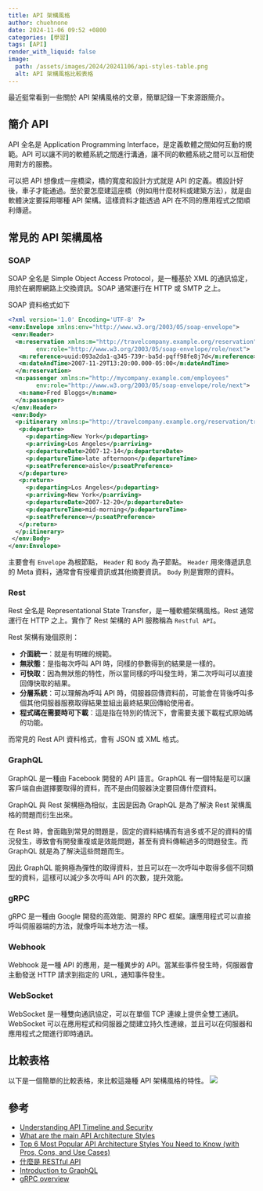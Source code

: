 ```yaml
---
title: API 架構風格
author: chuehnone
date: 2024-11-06 09:52 +0800
categories: [學習]
tags: [API]
render_with_liquid: false
image:
  path: /assets/images/2024/20241106/api-styles-table.png
  alt: API 架構風格比較表格
---
```


最近挺常看到一些關於 API 架構風格的文章，簡單記錄一下來源跟簡介。


## 簡介 API
API 全名是 Application Programming Interface，是定義軟體之間如何互動的規範。API 可以讓不同的軟體系統之間進行溝通，讓不同的軟體系統之間可以互相使用對方的服務。

可以把 API 想像成一座橋梁，橋的寬度和設計方式就是 API 的定義。橋設計好後，車子才能通過。至於要怎麼建這座橋（例如用什麼材料或建築方法），就是由軟體決定要採用哪種 API 架構。這樣資料才能透過 API 在不同的應用程式之間順利傳遞。


## 常見的 API 架構風格

### SOAP
SOAP 全名是 Simple Object Access Protocol，是一種基於 XML 的通訊協定，用於在網際網路上交換資訊。SOAP 通常運行在 HTTP 或 SMTP 之上。

SOAP 資料格式如下
```xml
<?xml version='1.0' Encoding='UTF-8' ?>
<env:Envelope xmlns:env="http://www.w3.org/2003/05/soap-envelope"> 
 <env:Header>
  <m:reservation xmlns:m="http://travelcompany.example.org/reservation" 
		env:role="http://www.w3.org/2003/05/soap-envelope/role/next">
   <m:reference>uuid:093a2da1-q345-739r-ba5d-pqff98fe8j7d</m:reference>
   <m:dateAndTime>2007-11-29T13:20:00.000-05:00</m:dateAndTime>
  </m:reservation>
  <n:passenger xmlns:n="http://mycompany.example.com/employees" 
		env:role="http://www.w3.org/2003/05/soap-envelope/role/next">
   <n:name>Fred Bloggs</n:name>
  </n:passenger>
 </env:Header>
 <env:Body>
  <p:itinerary xmlns:p="http://travelcompany.example.org/reservation/travel">
   <p:departure>
     <p:departing>New York</p:departing>
     <p:arriving>Los Angeles</p:arriving>
     <p:departureDate>2007-12-14</p:departureDate>
     <p:departureTime>late afternoon</p:departureTime>
     <p:seatPreference>aisle</p:seatPreference>
   </p:departure>
   <p:return>
     <p:departing>Los Angeles</p:departing>
     <p:arriving>New York</p:arriving>
     <p:departureDate>2007-12-20</p:departureDate>
     <p:departureTime>mid-morning</p:departureTime>
     <p:seatPreference></p:seatPreference>
   </p:return>
  </p:itinerary>
 </env:Body>
</env:Envelope>
```

主要會有 `Envelope` 為根節點， `Header` 和 `Body` 為子節點。
`Header` 用來傳遞訊息的 Meta 資料，通常會有授權資訊或其他摘要資訊。
`Body` 則是實際的資料。


### Rest
Rest 全名是 Representational State Transfer，是一種軟體架構風格。Rest 通常運行在 HTTP 之上。實作了 Rest 架構的 API 服務稱為 `Restful API`。

Rest 架構有幾個原則： 

- **介面統一**：就是有明確的規範。
- **無狀態**：是指每次呼叫 API 時，同樣的參數得到的結果是一樣的。
- **可快取**：因為無狀態的特性，所以當同樣的呼叫發生時，第二次呼叫可以直接回傳快取的結果。
- **分層系統**：可以理解為呼叫 API 時，伺服器回傳資料前，可能會在背後呼叫多個其他伺服器服務取得結果並組出最終結果回傳給使用者。
- **程式碼在需要時可下載**：這是指在特別的情況下，會需要支援下載程式原始碼的功能。

而常見的 Rest API 資料格式，會有 JSON 或 XML 格式。


### GraphQL
GraphQL 是一種由 Facebook 開發的 API 語言。GraphQL 有一個特點是可以讓客戶端自由選擇要取得的資料，而不是由伺服器決定要回傳什麼資料。

GraphQL 與 Rest 架構極為相似，主因是因為 GraphQL 是為了解決 Rest 架構風格的問題而衍生出來。

在 Rest 時，會面臨到常見的問題是，固定的資料結構而有過多或不足的資料的情況發生，導致會有開發重複或是效能問題，甚至有資料傳輸過多的問題發生。而 GraphQL 就是為了解決這些問題而生。

因此 GraphQL 能夠極為彈性的取得資料，並且可以在一次呼叫中取得多個不同類型的資料，這樣可以減少多次呼叫 API 的次數，提升效能。


### gRPC
gRPC 是一種由 Google 開發的高效能、開源的 RPC 框架。讓應用程式可以直接呼叫伺服器端的方法，就像呼叫本地方法一樣。


### Webhook
Webhook 是一種 API 的應用，是一種異步的 API。當某些事件發生時，伺服器會主動發送 HTTP 請求到指定的 URL，通知事件發生。


### WebSocket
WebSocket 是一種雙向通訊協定，可以在單個 TCP 連線上提供全雙工通訊。WebSocket 可以在應用程式和伺服器之間建立持久性連線，並且可以在伺服器和應用程式之間進行即時通訊。


## 比較表格
以下是一個簡單的比較表格，來比較這幾種 API 架構風格的特性。
![](../assets/images/2024/20241106/api-styles-table.png)


## 參考

- [Understanding API Timeline and Security](https://www.linkedin.com/pulse/understanding-api-timeline-security-kavitha-b-/)
- [What are the main API Architecture Styles](https://newsletter.techworld-with-milan.com/p/what-are-the-main-api-architecture)
- [Top 6 Most Popular API Architecture Styles You Need to Know (with Pros, Cons, and Use Cases)](https://dev.to/kanani_nirav/top-6-most-popular-api-architecture-styles-you-need-to-know-with-pros-cons-and-use-cases-564j)
- [什麼是 RESTful API](https://aws.amazon.com/tw/what-is/restful-api/)
- [Introduction to GraphQL](https://graphql.org/learn/)
- [gRPC overview](https://cloud.google.com/api-gateway/docs/grpc-overview)
